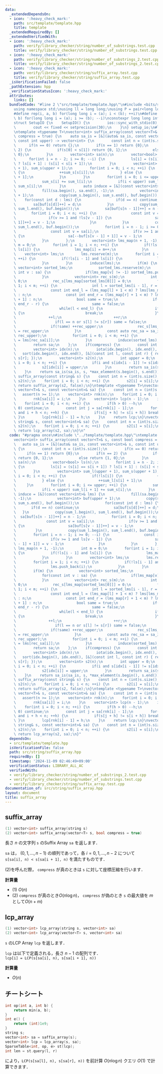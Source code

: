 ```yaml
---
data:
  _extendedDependsOn:
  - icon: ':heavy_check_mark:'
    path: src/template/template.hpp
    title: template
  _extendedRequiredBy: []
  _extendedVerifiedWith:
  - icon: ':heavy_check_mark:'
    path: verify/library_checker/string/number_of_substrings.test.cpp
    title: verify/library_checker/string/number_of_substrings.test.cpp
  - icon: ':heavy_check_mark:'
    path: verify/library_checker/string/number_of_substrings_2.test.cpp
    title: verify/library_checker/string/number_of_substrings_2.test.cpp
  - icon: ':heavy_check_mark:'
    path: verify/library_checker/string/suffix_array.test.cpp
    title: verify/library_checker/string/suffix_array.test.cpp
  _isVerificationFailed: false
  _pathExtension: hpp
  _verificationStatusIcon: ':heavy_check_mark:'
  attributes:
    links: []
  bundledCode: "#line 2 \"src/template/template.hpp\"\n#include <bits/stdc++.h>\n\
    using namespace std;\nusing ll = long long;\nusing P = pair<long long, long long>;\n\
    #define rep(i, a, b) for(long long i = (a); i < (b); ++i)\n#define rrep(i, a,\
    \ b) for(long long i = (a); i >= (b); --i)\nconstexpr long long inf = 4e18;\n\
    struct SetupIO {\n    SetupIO() {\n        ios::sync_with_stdio(0);\n        cin.tie(0);\n\
    \        cout << fixed << setprecision(30);\n    }\n} setup_io;\n#line 3 \"src/string/suffix_array.hpp\"\
    \ntemplate <typename T>\nvector<int> suffix_array(const vector<T>& s, const bool\
    \ compress = true) {\n    auto sa_is = [&](auto& sa_is, const vector<int>& s,\
    \ const int upper) -> vector<int> {\n        const int n = (int)s.size();\n  \
    \      if(n == 0) return {};\n        if(n == 1) return {0};\n        if(n ==\
    \ 2) {\n            if(s[0] < s[1]) return {0, 1};\n            else return {1,\
    \ 0};\n        }\n        vector<int> sa(n);\n        vector<bool> ls(n);\n  \
    \      for(int i = n - 2; i >= 0; --i) {\n            ls[i] = (s[i] == s[i + 1])\
    \ ? ls[i + 1] : (s[i] < s[i + 1]);\n        }\n        vector<int> sum_l(upper\
    \ + 1), sum_s(upper + 1);\n        for(int i = 0; i < n; ++i) {\n            if(!ls[i])\
    \ {\n                ++sum_s[s[i]];\n            } else {\n                ++sum_l[s[i]\
    \ + 1];\n            }\n        }\n        for(int i = 0; i <= upper; ++i) {\n\
    \            sum_s[i] += sum_l[i];\n            if(i < upper) sum_l[i + 1] +=\
    \ sum_s[i];\n        }\n        auto induce = [&](const vector<int>& lms) {\n\
    \            fill(sa.begin(), sa.end(), -1);\n            vector<int> buf(upper\
    \ + 1);\n            copy(sum_s.begin(), sum_s.end(), buf.begin());\n        \
    \    for(const int d : lms) {\n                if(d == n) continue;\n        \
    \        sa[buf[s[d]]++] = d;\n            }\n            copy(sum_l.begin(),\
    \ sum_l.end(), buf.begin());\n            sa[buf[s[n - 1]]++] = n - 1;\n     \
    \       for(int i = 0; i < n; ++i) {\n                const int v = sa[i];\n \
    \               if(v >= 1 and !ls[v - 1]) {\n                    sa[buf[s[v -\
    \ 1]]++] = v - 1;\n                }\n            }\n            copy(sum_l.begin(),\
    \ sum_l.end(), buf.begin());\n            for(int i = n - 1; i >= 0; --i) {\n\
    \                const int v = sa[i];\n                if(v >= 1 and ls[v - 1])\
    \ {\n                    sa[--buf[s[v - 1] + 1]] = v - 1;\n                }\n\
    \            }\n        };\n        vector<int> lms_map(n + 1, -1);\n        int\
    \ m = 0;\n        for(int i = 1; i < n; ++i) {\n            if(!ls[i - 1] and\
    \ ls[i]) {\n                lms_map[i] = m++;\n            }\n        }\n    \
    \    vector<int> lms;\n        lms.reserve(m);\n        for(int i = 1; i < n;\
    \ ++i) {\n            if(!ls[i - 1] and ls[i]) {\n                lms.push_back(i);\n\
    \            }\n        }\n        induce(lms);\n        if(m) {\n           \
    \ vector<int> sorted_lms;\n            sorted_lms.reserve(m);\n            for(const\
    \ int v : sa) {\n                if(lms_map[v] != -1) sorted_lms.push_back(v);\n\
    \            }\n            vector<int> rec_s(m);\n            int rec_upper =\
    \ 0;\n            rec_s[lms_map[sorted_lms[0]]] = 0;\n            for(int i =\
    \ 1; i < m; ++i) {\n                int l = sorted_lms[i - 1], r = sorted_lms[i];\n\
    \                const int end_l = (lms_map[l] + 1 < m) ? lms[lms_map[l] + 1]\
    \ : n;\n                const int end_r = (lms_map[r] + 1 < m) ? lms[lms_map[r]\
    \ + 1] : n;\n                bool same = true;\n                if(end_l - l !=\
    \ end_r - r) {\n                    same = false;\n                } else {\n\
    \                    while(l < end_l) {\n                        if(s[l] != s[r])\
    \ {\n                            break;\n                        }\n         \
    \               ++l;\n                        ++r;\n                    }\n  \
    \                  if(l == n or s[l] != s[r]) same = false;\n                }\n\
    \                if(!same) ++rec_upper;\n                rec_s[lms_map[sorted_lms[i]]]\
    \ = rec_upper;\n            }\n            const auto rec_sa = sa_is(sa_is, rec_s,\
    \ rec_upper);\n            for(int i = 0; i < m; ++i) {\n                sorted_lms[i]\
    \ = lms[rec_sa[i]];\n            }\n            induce(sorted_lms);\n        }\n\
    \        return sa;\n    };\n    if(compress) {\n        const int n = (int)s.size();\n\
    \        vector<int> idx(n);\n        iota(idx.begin(), idx.end(), 0);\n     \
    \   sort(idx.begin(), idx.end(), [&](const int l, const int r) { return s[l] <\
    \ s[r]; });\n        vector<int> s2(n);\n        int upper = 0;\n        for(int\
    \ i = 0; i < n; ++i) {\n            if(i and s[idx[i - 1]] != s[idx[i]]) ++upper;\n\
    \            s2[idx[i]] = upper;\n        }\n        return sa_is(sa_is, s2, upper);\n\
    \    }\n    return sa_is(sa_is, s, *max_element(s.begin(), s.end()));\n}\nvector<int>\
    \ suffix_array(const string& s) {\n    const int n = (int)s.size();\n    vector<int>\
    \ s2(n);\n    for(int i = 0; i < n; ++i) {\n        s2[i] = s[i];\n    }\n   \
    \ return suffix_array(s2, false);\n}\ntemplate <typename T>\nvector<int> lcp_array(const\
    \ vector<T>& s, const vector<int>& sa) {\n    const int n = (int)s.size();\n \
    \   assert(n >= 1);\n    vector<int> rnk(n);\n    for(int i = 0; i < n; ++i) {\n\
    \        rnk[sa[i]] = i;\n    }\n    vector<int> lcp(n - 1);\n    int h = 0;\n\
    \    for(int i = 0; i < n; ++i) {\n        if(h > 0) --h;\n        if(rnk[i] ==\
    \ 0) continue;\n        const int j = sa[rnk[i] - 1];\n        for(; j + h < n\
    \ and i + h < n; ++h) {\n            if(s[j + h] != s[i + h]) break;\n       \
    \ }\n        lcp[rnk[i] - 1] = h;\n    }\n    return lcp;\n}\nvector<int> lcp_array(const\
    \ string& s, const vector<int>& sa) {\n    const int n = (int)s.size();\n    vector<int>\
    \ s2(n);\n    for(int i = 0; i < n; ++i) {\n        s2[i] = s[i];\n    }\n   \
    \ return lcp_array(s2, sa);\n}\n"
  code: "#pragma once\n#include \"../template/template.hpp\"\ntemplate <typename T>\n\
    vector<int> suffix_array(const vector<T>& s, const bool compress = true) {\n \
    \   auto sa_is = [&](auto& sa_is, const vector<int>& s, const int upper) -> vector<int>\
    \ {\n        const int n = (int)s.size();\n        if(n == 0) return {};\n   \
    \     if(n == 1) return {0};\n        if(n == 2) {\n            if(s[0] < s[1])\
    \ return {0, 1};\n            else return {1, 0};\n        }\n        vector<int>\
    \ sa(n);\n        vector<bool> ls(n);\n        for(int i = n - 2; i >= 0; --i)\
    \ {\n            ls[i] = (s[i] == s[i + 1]) ? ls[i + 1] : (s[i] < s[i + 1]);\n\
    \        }\n        vector<int> sum_l(upper + 1), sum_s(upper + 1);\n        for(int\
    \ i = 0; i < n; ++i) {\n            if(!ls[i]) {\n                ++sum_s[s[i]];\n\
    \            } else {\n                ++sum_l[s[i] + 1];\n            }\n   \
    \     }\n        for(int i = 0; i <= upper; ++i) {\n            sum_s[i] += sum_l[i];\n\
    \            if(i < upper) sum_l[i + 1] += sum_s[i];\n        }\n        auto\
    \ induce = [&](const vector<int>& lms) {\n            fill(sa.begin(), sa.end(),\
    \ -1);\n            vector<int> buf(upper + 1);\n            copy(sum_s.begin(),\
    \ sum_s.end(), buf.begin());\n            for(const int d : lms) {\n         \
    \       if(d == n) continue;\n                sa[buf[s[d]]++] = d;\n         \
    \   }\n            copy(sum_l.begin(), sum_l.end(), buf.begin());\n          \
    \  sa[buf[s[n - 1]]++] = n - 1;\n            for(int i = 0; i < n; ++i) {\n  \
    \              const int v = sa[i];\n                if(v >= 1 and !ls[v - 1])\
    \ {\n                    sa[buf[s[v - 1]]++] = v - 1;\n                }\n   \
    \         }\n            copy(sum_l.begin(), sum_l.end(), buf.begin());\n    \
    \        for(int i = n - 1; i >= 0; --i) {\n                const int v = sa[i];\n\
    \                if(v >= 1 and ls[v - 1]) {\n                    sa[--buf[s[v\
    \ - 1] + 1]] = v - 1;\n                }\n            }\n        };\n        vector<int>\
    \ lms_map(n + 1, -1);\n        int m = 0;\n        for(int i = 1; i < n; ++i)\
    \ {\n            if(!ls[i - 1] and ls[i]) {\n                lms_map[i] = m++;\n\
    \            }\n        }\n        vector<int> lms;\n        lms.reserve(m);\n\
    \        for(int i = 1; i < n; ++i) {\n            if(!ls[i - 1] and ls[i]) {\n\
    \                lms.push_back(i);\n            }\n        }\n        induce(lms);\n\
    \        if(m) {\n            vector<int> sorted_lms;\n            sorted_lms.reserve(m);\n\
    \            for(const int v : sa) {\n                if(lms_map[v] != -1) sorted_lms.push_back(v);\n\
    \            }\n            vector<int> rec_s(m);\n            int rec_upper =\
    \ 0;\n            rec_s[lms_map[sorted_lms[0]]] = 0;\n            for(int i =\
    \ 1; i < m; ++i) {\n                int l = sorted_lms[i - 1], r = sorted_lms[i];\n\
    \                const int end_l = (lms_map[l] + 1 < m) ? lms[lms_map[l] + 1]\
    \ : n;\n                const int end_r = (lms_map[r] + 1 < m) ? lms[lms_map[r]\
    \ + 1] : n;\n                bool same = true;\n                if(end_l - l !=\
    \ end_r - r) {\n                    same = false;\n                } else {\n\
    \                    while(l < end_l) {\n                        if(s[l] != s[r])\
    \ {\n                            break;\n                        }\n         \
    \               ++l;\n                        ++r;\n                    }\n  \
    \                  if(l == n or s[l] != s[r]) same = false;\n                }\n\
    \                if(!same) ++rec_upper;\n                rec_s[lms_map[sorted_lms[i]]]\
    \ = rec_upper;\n            }\n            const auto rec_sa = sa_is(sa_is, rec_s,\
    \ rec_upper);\n            for(int i = 0; i < m; ++i) {\n                sorted_lms[i]\
    \ = lms[rec_sa[i]];\n            }\n            induce(sorted_lms);\n        }\n\
    \        return sa;\n    };\n    if(compress) {\n        const int n = (int)s.size();\n\
    \        vector<int> idx(n);\n        iota(idx.begin(), idx.end(), 0);\n     \
    \   sort(idx.begin(), idx.end(), [&](const int l, const int r) { return s[l] <\
    \ s[r]; });\n        vector<int> s2(n);\n        int upper = 0;\n        for(int\
    \ i = 0; i < n; ++i) {\n            if(i and s[idx[i - 1]] != s[idx[i]]) ++upper;\n\
    \            s2[idx[i]] = upper;\n        }\n        return sa_is(sa_is, s2, upper);\n\
    \    }\n    return sa_is(sa_is, s, *max_element(s.begin(), s.end()));\n}\nvector<int>\
    \ suffix_array(const string& s) {\n    const int n = (int)s.size();\n    vector<int>\
    \ s2(n);\n    for(int i = 0; i < n; ++i) {\n        s2[i] = s[i];\n    }\n   \
    \ return suffix_array(s2, false);\n}\ntemplate <typename T>\nvector<int> lcp_array(const\
    \ vector<T>& s, const vector<int>& sa) {\n    const int n = (int)s.size();\n \
    \   assert(n >= 1);\n    vector<int> rnk(n);\n    for(int i = 0; i < n; ++i) {\n\
    \        rnk[sa[i]] = i;\n    }\n    vector<int> lcp(n - 1);\n    int h = 0;\n\
    \    for(int i = 0; i < n; ++i) {\n        if(h > 0) --h;\n        if(rnk[i] ==\
    \ 0) continue;\n        const int j = sa[rnk[i] - 1];\n        for(; j + h < n\
    \ and i + h < n; ++h) {\n            if(s[j + h] != s[i + h]) break;\n       \
    \ }\n        lcp[rnk[i] - 1] = h;\n    }\n    return lcp;\n}\nvector<int> lcp_array(const\
    \ string& s, const vector<int>& sa) {\n    const int n = (int)s.size();\n    vector<int>\
    \ s2(n);\n    for(int i = 0; i < n; ++i) {\n        s2[i] = s[i];\n    }\n   \
    \ return lcp_array(s2, sa);\n}"
  dependsOn:
  - src/template/template.hpp
  isVerificationFile: false
  path: src/string/suffix_array.hpp
  requiredBy: []
  timestamp: '2024-11-09 02:46:49+09:00'
  verificationStatus: LIBRARY_ALL_AC
  verifiedWith:
  - verify/library_checker/string/number_of_substrings_2.test.cpp
  - verify/library_checker/string/number_of_substrings.test.cpp
  - verify/library_checker/string/suffix_array.test.cpp
documentation_of: src/string/suffix_array.hpp
layout: document
title: suffix_array
---
```


## suffix_array

```cpp
(1) vector<int> suffix_array(string s)
(2) vector<int> suffix_array(vector<T> s, bool compress = true)
```

長さ $n$ の文字列 `s` のSuffix Array `sa` を返します．

`sa` は， $(0, 1, ..., n - 1)$ の順列であって，各 $i = 0, 1, ..., n - 2$ について<br>
`s[sa[i], n) < s[sa[i + 1], n)` を満たすものです．

(2)を呼んだ際， `compress` が真のときは `s` に対して座標圧縮を行います．

**計算量**

- (1) $O(n)$
- (2) `compress` が真のとき$O(n \log n)$， `compress` が偽のとき `s` の最大値を $m$ として$O(n + m)$

## lcp_array

```cpp
(1) vector<int> lcp_array(string s, vector<int> sa)
(2) vector<int> lcp_array(vector<T> s, vector<int> sa)
```

`s` のLCP Array `lcp` を返します．

`lcp` は以下で定義される，長さ $n - 1$ の配列です．<br>
`lcp[i] = LCP(s[sa[i], n), s[sa[i + 1], n))`

**計算量**

- $O(n)$

## チートシート
```cpp
int op(int a, int b) {
    return min(a, b);
}
int e() {
    return (int)1e9;
}
string s;
vector<int> sa = saffix_array(s);
vector<int> lcp = lcp_array(s, sa);
SparseTable<int, op, e> st(lcp);
int len = st.query(l, r)
```
により，`LCP(s[sa[l], n), s[sa[r], n))` を前計算 $O(n \log n)$ クエリ $O(1)$ で計算できます．